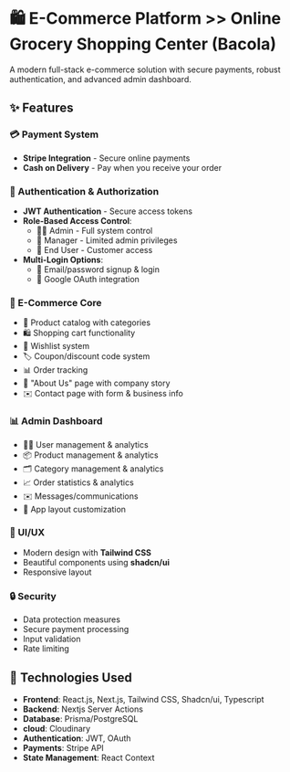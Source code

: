 # 🛍️ E-Commerce Platform >> Online Grocery Shopping Center (Bacola)


A modern full-stack e-commerce solution with secure payments, robust authentication, and advanced admin dashboard.

## ✨ Features

### 💳 Payment System
- **Stripe Integration** - Secure online payments
- **Cash on Delivery** - Pay when you receive your order

### 🔐 Authentication & Authorization
- **JWT Authentication** - Secure access tokens
- **Role-Based Access Control**:
  - 👨‍💼 Admin - Full system control
  - 👔 Manager - Limited admin privileges
  - 👤 End User - Customer access
- **Multi-Login Options**:
  - 📧 Email/password signup & login
  - 🔵 Google OAuth integration

### 🛒 E-Commerce Core
- 🏪 Product catalog with categories
- 🛍️ Shopping cart functionality
- 💝 Wishlist system
- 🏷️ Coupon/discount code system
- 📊 Order tracking
- 📖 "About Us" page with company story
- ✉️ Contact page with form & business info

### 📊 Admin Dashboard
- 🧑‍💼 User management & analytics
- 📦 Product management & analytics
- 🗂️ Category management & analytics
- 📈 Order statistics & analytics
- ✉️ Messages/communications
- 🎨 App layout customization

### 🎨 UI/UX
- Modern design with **Tailwind CSS**
- Beautiful components using **shadcn/ui**
- Responsive layout

### 🔒 Security
- Data protection measures
- Secure payment processing
- Input validation
- Rate limiting

## 🚀 Technologies Used

- **Frontend**: React.js, Next.js, Tailwind CSS, Shadcn/ui, Typescript
- **Backend**: Nextjs Server Actions
- **Database**: Prisma/PostgreSQL
- **cloud**: Cloudinary
- **Authentication**: JWT, OAuth
- **Payments**: Stripe API
- **State Management**: React Context
